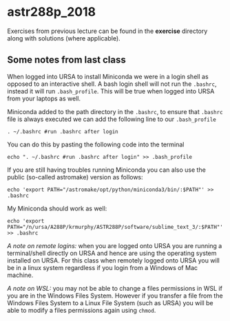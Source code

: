 # astr288p_2018

Exercises from previous lecture can be found in the **exercise** directory along with solutions (where applicable).

## Some notes from last class

When logged into URSA to install Miniconda we were in a login shell as opposed to an interactive shell. A bash login shell will not run the ```.bashrc```, instead it will run ```.bash_profile```. This will be true when logged into URSA from your laptops as well. 

Miniconda added to the path directory in the ```.bashrc```, to ensure that ```.bashrc``` file is always executed we can add the following line to our ```.bash_profile```

```
. ~/.bashrc #run .bashrc after login
```

You can do this by pasting the following code into the terminal

```
echo ". ~/.bashrc #run .bashrc after login" >> .bash_profile
```

If you are still having troubles running Miniconda you can also use the public (so-called astromake) version as follows:

```
echo 'export PATH="/astromake/opt/python/miniconda3/bin/:$PATH"' >> .bashrc
```

My Miniconda should work as well:

```
echo 'export PATH="/n/ursa/A288P/krmurphy/ASTR288P/software/sublime_text_3/:$PATH"' >> .bashrc
```

*A note on remote logins:* when you are logged onto URSA you are running a terminal/shell directly on URSA and hence are using the operating system installed on URSA. For this class when remotely logged onto URSA you will be in a linux system regardless if you login from a Windows of Mac machine. 

*A note on WSL:* you may not be able to change a files permissions in WSL if you are in the Windows Files System. However if you transfer a file from the Windows Files System to a Linux File System (such as URSA) you will be able to modify a files permissions again using ```chmod```.


